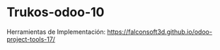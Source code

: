 # Trukos-odoo-10
Herramientas de Implementación: https://falconsoft3d.github.io/odoo-project-tools-17/
